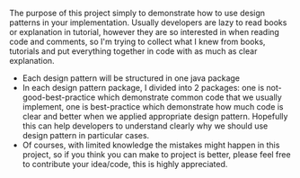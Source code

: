 The purpose of this project simply to demonstrate how to use design patterns in your implementation. Usually developers are lazy to read books or explanation in tutorial, however they are so interested in when reading code and comments, so I'm trying to collect what I knew from books, tutorials and put everything together in code with as much as clear explanation. 

- Each design pattern will be structured in one java package
- In each design pattern package, I divided into 2 packages: one is not-good-best-practice which demonstrate common code that we usually implement, one is best-practice which demonstrate how much code is clear and better when we applied appropriate design pattern. Hopefully this can help developers to understand clearly why we should use design pattern in particular cases.
- Of courses, with limited knowledge the mistakes might happen in this project, so if you think you can make to project is better, please feel free to contribute your idea/code, this is highly appreciated.


